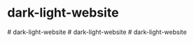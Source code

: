 # dark-light-website
#   d a r k - l i g h t - w e b s i t e  
 #   d a r k - l i g h t - w e b s i t e  
 #   d a r k - l i g h t - w e b s i t e  
 